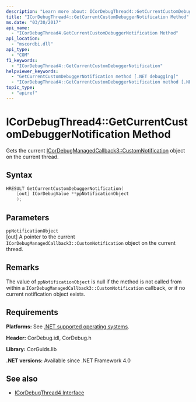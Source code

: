```yaml
---
description: "Learn more about: ICorDebugThread4::GetCurrentCustomDebuggerNotification Method"
title: "ICorDebugThread4::GetCurrentCustomDebuggerNotification Method"
ms.date: "03/30/2017"
api_name:
  - "ICorDebugThread4.GetCurrentCustomDebuggerNotification Method"
api_location:
  - "mscordbi.dll"
api_type:
  - "COM"
f1_keywords:
  - "ICorDebugThread4::GetCurrentCustomDebuggerNotification"
helpviewer_keywords:
  - "GetCurrentCustomDebuggerNotification method [.NET debugging]"
  - "ICorDebugThread4::GetCurrentCustomDebuggerNotification method [.NET debugging]"
topic_type:
  - "apiref"
---
```


# ICorDebugThread4::GetCurrentCustomDebuggerNotification Method

Gets the current [ICorDebugManagedCallback3::CustomNotification](icordebugmanagedcallback3-customnotification-method.md) object on the current thread.

## Syntax

```cpp
HRESULT GetCurrentCustomDebuggerNotification(
    [out] ICorDebugValue **ppNotificationObject
    );
```

## Parameters

`ppNotificationObject`\
[out] A pointer to the current `ICorDebugManagedCallback3::CustomNotification` object on the current thread.

## Remarks

The value of `ppNotificationObject` is null if the method is not called from within a `ICorDebugManagedCallback3::CustomNotification` callback, or if no current notification object exists.

## Requirements

**Platforms:** See [.NET supported operating systems](https://github.com/dotnet/core/blob/main/os-lifecycle-policy.md).

**Header:** CorDebug.idl, CorDebug.h

**Library:** CorGuids.lib

**.NET versions:** Available since .NET Framework 4.0

## See also

- [ICorDebugThread4 Interface](icordebugthread4-interface.md)
